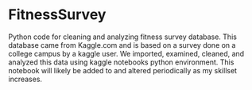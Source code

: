 # FitnessSurvey
Python code for cleaning and analyzing fitness survey database. This database came from Kaggle.com and is based on a survey done on a college campus by a kaggle user. We imported, examined, cleaned, and analyzed this data using kaggle notebooks python environment. This notebook will likely be added to and altered periodically as my skillset increases. 
